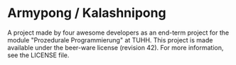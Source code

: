 # Armypong / Kalashnipong

A project made by four awesome developers as an end-term project for the module "Prozedurale Programmierung" at TUHH. This project is made available under the beer-ware license (revision 42). For more information, see the LICENSE file.
